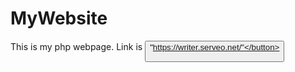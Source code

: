 # MyWebsite
This is my php webpage.
Link is <button onclick="location.href='https://writer.serveo.net'">"https://writer.serveo.net/"</button>
